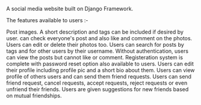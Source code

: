 A social media website built on Django Framework.

The features available to users :-

Post images. A short description and tags can be included if desired by user.
can check everyone's post and also like and comment on the photos.
Users can edit or delete their photos too.
Users can search for posts by tags and for other users by their username.
Without authentication, users can view the posts but cannot like or comment.
Registeration system is complete with password reset option also available to users.
Users can edit their profile including profile pic and a short bio about them.
Users can view profile of others users and can send them friend requests.
Users can send friend request, cancel requests, accept requests, reject requests or even unfriend their friends.
Users are given suggestions for new friends based on mutual friendships.
